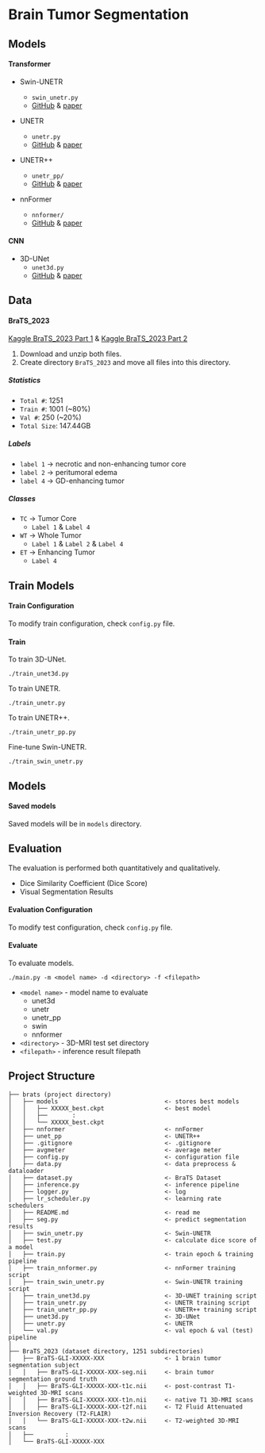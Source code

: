 # Brain Tumor Segmentation

## Models
#### Transformer
- Swin-UNETR
  - `swin_unetr.py`
  - [GitHub](https://github.com/Project-MONAI/MONAI/blob/dev/monai/networks/nets/swin_unetr.py) & [paper](https://arxiv.org/abs/2201.01266)
- UNETR
  - `unetr.py`
  - [GitHub](https://github.com/Project-MONAI/MONAI/blob/dev/monai/networks/nets/unetr.py) & [paper](https://arxiv.org/abs/2103.10504)
- UNETR++
  - `unetr_pp/`
  - [GitHub](https://github.com/Amshaker/unetr_plus_plus) & [paper](https://arxiv.org/abs/2212.04497)

- nnFormer
  - `nnformer/`
  - [GitHub](https://github.com/282857341/nnFormer) & [paper](https://arxiv.org/abs/2109.03201)

#### CNN
- 3D-UNet
  - `unet3d.py`
  - [GitHub](https://github.com/NVIDIA/DeepLearningExamples/tree/master/PyTorch/Segmentation/nnUNet) & [paper](https://arxiv.org/abs/2110.03352)

## Data
#### BraTS_2023
[Kaggle BraTS_2023 Part 1](https://www.kaggle.com/datasets/aiocta/brats2023-part-1) &
[Kaggle BraTS_2023 Part 2](https://www.kaggle.com/datasets/aiocta/brats2023-part-2zip)

1. Download and unzip both files.
2. Create directory `BraTS_2023` and move all files into this directory.

##### Statistics
- `Total #`: 1251
- `Train #`: 1001 (~80%)
- `Val #`: 250 (~20%)
- `Total Size`: 147.44GB

##### Labels
- `label 1` -> necrotic and non-enhancing tumor core
- `label 2` -> peritumoral edema
- `label 4` -> GD-enhancing tumor

##### Classes
- `TC` -> Tumor Core
  - `Label 1` & `Label 4`
- `WT` -> Whole Tumor
  - `Label 1` & `Label 2` & `Label 4`
- `ET` -> Enhancing Tumor
  - `Label 4`

## Train Models
#### Train Configuration
To modify train configuration, check `config.py` file.

#### Train
To train 3D-UNet.
```
./train_unet3d.py
```
To train UNETR.
```
./train_unetr.py
```
To train UNETR++.
```
./train_unetr_pp.py
```
Fine-tune Swin-UNETR.
```
./train_swin_unetr.py
```

## Models
#### Saved models
Saved models will be in `models` directory.

## Evaluation
The evaluation is performed both quantitatively and qualitatively.
- Dice Similarity Coefficient (Dice Score)
- Visual Segmentation Results

#### Evaluation Configuration
To modify test configuration, check `config.py` file.

#### Evaluate
To evaluate models.
```
./main.py -m <model name> -d <directory> -f <filepath>
```
- `<model name>` - model name to evaluate
  - unet3d
  - unetr
  - unetr_pp
  - swin
  - nnformer
- `<directory>` - 3D-MRI test set directory
- `<filepath>` - inference result filepath

## Project Structure
```
├── brats (project directory)
│   ├── models                              <- stores best models
│   │   ├── XXXXX_best.ckpt                 <- best model
│   │   ├──       :
│   │   └── XXXXX_best.ckpt
│   ├── nnformer                            <- nnFormer
│   ├── unet_pp                             <- UNETR++
│   ├── .gitignore                          <- .gitignore
│   ├── avgmeter                            <- average meter
│   ├── config.py                           <- configuration file
│   ├── data.py                             <- data preprocess & dataloader
│   ├── dataset.py                          <- BraTS Dataset
│   ├── inference.py                        <- inference pipeline
│   ├── logger.py                           <- log
│   ├── lr_scheduler.py                     <- learning rate schedulers
│   ├── README.md                           <- read me
│   ├── seg.py                              <- predict segmentation results
│   ├── swin_unetr.py                       <- Swin-UNETR
│   ├── test.py                             <- calculate dice score of a model
│   ├── train.py                            <- train epoch & training pipeline
│   ├── train_nnformer.py                   <- nnFormer training script
│   ├── train_swin_unetr.py                 <- Swin-UNETR training script
│   ├── train_unet3d.py                     <- 3D-UNET training script
│   ├── train_unetr.py                      <- UNETR training script
│   ├── train_unetr_pp.py                   <- UNETR++ training script
│   ├── unet3d.py                           <- 3D-UNet
│   ├── unetr.py                            <- UNETR
│   └── val.py                              <- val epoch & val (test) pipeline
│
├── BraTS_2023 (dataset directory, 1251 subdirectories)
│   ├── BraTS-GLI-XXXXX-XXX                 <- 1 brain tumor segmentation subject
│   │   ├── BraTS-GLI-XXXXX-XXX-seg.nii     <- brain tumor segmentation ground truth
│   │   ├── BraTS-GLI-XXXXX-XXX-t1c.nii     <- post-contrast T1-weighted 3D-MRI scans
│   │   ├── BraTS-GLI-XXXXX-XXX-t1n.nii     <- native T1 3D-MRI scans
│   │   ├── BraTS-GLI-XXXXX-XXX-t2f.nii     <- T2 Fluid Attenuated Inversion Recovery (T2-FLAIR)
│   │   └── BraTS-GLI-XXXXX-XXX-t2w.nii     <- T2-weighted 3D-MRI scans
│   ├──         :
│   └── BraTS-GLI-XXXXX-XXX
```
